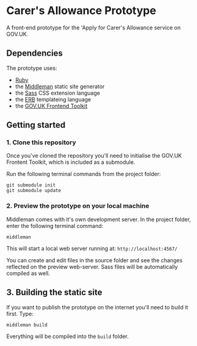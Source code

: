 # Carer's Allowance Prototype

A front-end prototype for the 'Apply for Carer's Allowance service on GOV.UK.


## Dependencies

The prototype uses:

* [Ruby](https://www.ruby-lang.org/en/)
* the [Middleman](http://middlemanapp.com) static site generator
* the [Sass](http://sass-lang.com/) CSS extension language
* the [ERB](http://middlemanapp.com/basics/templates/) templateing language
* the [GOV.UK Frontend Toolkit](https://github.com/alphagov/govuk_frontend_toolkit)

## Getting started

### 1. Clone this repository

Once you've cloned the repository you'll need to initialise the GOV.UK Frontent Toolkit, which is included as a submodule.

Run the following terminal commands from the project folder:

	git submodule init
	git submodule update


### 2. Preview the prototype on your local machine

Middleman comes with it's own development server. In the project folder, enter the following terminal command:

	middleman

This will start a local web server running at: `http://localhost:4567/`

You can create and edit files in the source folder and see the changes reflected on the preview web-server. Sass files will be automatically compiled as well.

## 3. Building the static site

If you want to publish the prototype on the internet you'll need to build it first. Type:

	middleman build

Everything will be compiled into the `build` folder.

